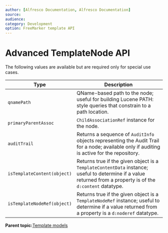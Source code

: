 ```yaml
---
author: [Alfresco Documentation, Alfresco Documentation]
source: 
audience: 
category: Development
option: FreeMarker template API
---
```


# Advanced TemplateNode API

The following values are available but are required only for special use cases.

|Type|Description|
|----|-----------|
|`qnamePath`|QName-based path to the node; useful for building Lucene PATH: style queries that constrain to a path location.|
|`primaryParentAssoc`|`ChildAssociationRef` instance for the node.|
|`auditTrail`|Returns a sequence of `AuditInfo` objects representing the Audit Trail for a node; available only if auditing is active for the repository.|
|`isTemplateContent(object)`|Returns true if the given object is a `TemplateContentData` instance; useful to determine if a value returned from a property is of the `d:content` datatype.|
|`isTemplateNodeRef(object)`|Returns true if the given object is a `TemplateNodeRef` instance; useful to determine if a value returned from a property is a `d:noderef` datatype.|

**Parent topic:**[Template models](../concepts/APIfreemarker-models.md)

